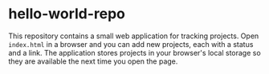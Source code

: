 # hello-world-repo

This repository contains a small web application for tracking projects. Open `index.html` in a browser and you can add new projects, each with a status and a link. The application stores projects in your browser's local storage so they are available the next time you open the page.
